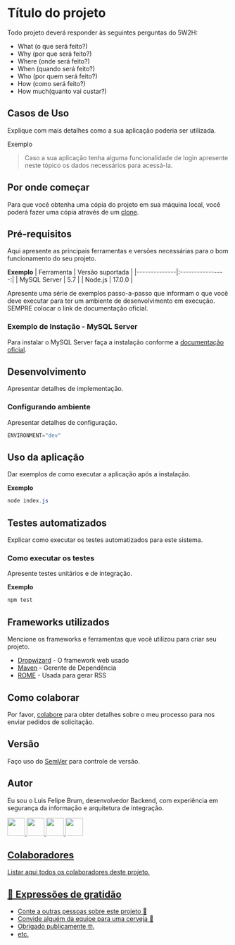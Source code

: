 # Título do projeto

Todo projeto deverá responder às seguintes perguntas do 5W2H:

* What (o que será feito?)
* Why (por que será feito?)
* Where (onde será feito?)
* When (quando será feito?)
* Who (por quem será feito?)
* How (como será feito?)
* How much(quanto vai custar?)

## Casos de Uso
Explique com mais detalhes como a sua aplicação poderia ser utilizada.

Exemplo
> Caso a sua aplicação tenha alguma funcionalidade de login apresente neste tópico os dados necessários para acessá-la.

## Por onde começar

Para que você obtenha uma cópia do projeto em sua máquina local, você poderá fazer uma cópia através de um [clone](https://docs.github.com/pt/repositories/creating-and-managing-repositories/cloning-a-repository). 

## Pré-requisitos

Aqui apresente as principais ferramentas e versões necessárias para o bom funcionamento do seu projeto. 

**Exemplo**
| Ferramenta   | Versão suportada |
|--------------|:----------------:|
| MySQL Server |        5.7       |
| Node.js      |      17.0.0      |

Apresente uma série de exemplos passo-a-passo que informam o que você deve executar para ter um ambiente de desenvolvimento em execução. SEMPRE colocar o link de documentação oficial. 

### Exemplo de Instação - MySQL Server

Para instalar o MySQL Server faça a instalação conforme a [documentação oficial](https://dev.mysql.com/doc/refman/5.7/en/installing.html). 

## Desenvolvimento

Apresentar detalhes de implementação. 

### Configurando ambiente

Apresentar detalhes de configuração. 
```javascript
ENVIRONMENT="dev"
```

## Uso da aplicação

Dar exemplos de como executar a aplicação após a instalação. 

**Exemplo**
```powershell
node index.js
```

## Testes automatizados

Explicar como executar os testes automatizados para este sistema.

### Como executar os testes

Apresente testes unitários e de integração.

**Exemplo**
```powershell
npm test
```

## Frameworks utilizados

Mencione os frameworks e ferramentas que você utilizou para criar seu projeto.

* [Dropwizard](http://www.dropwizard.io/1.0.2/docs/) - O framework web usado
* [Maven](https://maven.apache.org/) - Gerente de Dependência
* [ROME](https://rometools.github.io/rome/) - Usada para gerar RSS

## Como colaborar

Por favor, [colabore](https://gist.github.com/atalhox/adb28140d9c08ce4d2b3ea6ddbe21c63) para obter detalhes sobre o meu processo para nos enviar pedidos de solicitação.

## Versão

Faço uso do [SemVer](http://semver.org/) para controle de versão.

## Autor

Eu sou o Luis Felipe Brum, desenvolvedor Backend, com experiência em segurança da informação e arquitetura de integração. 

<a href="https://www.felipebrum.com"><img src="https://avatars.githubusercontent.com/u/53919226"  width="40"> <a href="https://br.linkedin.com/in/luisfelipebrum"><img src="https://cdn-icons-png.flaticon.com/512/174/174857.png"  width="40">      <a href="https://www.instagram.com/eunaoeradev"><img src="https://cdn-icons-png.flaticon.com/512/2111/2111463.png"  width="40">  <a href="https://www.tiktok.com/@eunaoeradev"><img src="https://i.pinimg.com/originals/22/0a/62/220a624ba2fa59ddda4db763f474f50f.jpg"  width="40">
  
## Colaboradores

Listar aqui todos os colaboradores deste projeto.

## 🎁 Expressões de gratidão

* Conte a outras pessoas sobre este projeto 📢
* Convide alguém da equipe para uma cerveja 🍺 
* Obrigado publicamente 🤓.
* etc.
